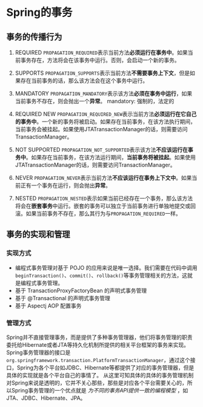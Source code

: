 # Spring的事务

## 事务的传播行为

1. REQUIRED
`PROPAGATION_REQUIRED`表示当前方法**必须运行在事务中**。如果当前事务存在，方法将会在该事务中运行。否则，会启动一个新的事务。

2. SUPPORTS
`PROPAGATION_SUPPORTS`表示当前方法**不需要事务上下文**，但是如果存在当前事务的话，那么该方法会在这个事务中运行。

3. MANDATORY
`PROPAGATION_MANDATORY`表示该方法**必须在事务中运行**，如果当前事务不存在，则会抛出一个**异常**。
mandatory: 强制的，法定的

4. REQUIRED NEW
`PROPAGATION_REQUIRED_NEW`表示当前方法**必须运行在它自己的事务中**。一个新的事务将被启动。如果存在当前事务，在该方法执行期间，当前事务会被挂起。如果使用JTATransactionManager的话，则需要访问TransactionManager。

5. NOT SUPPORTED
`PROPAGATION_NOT_SUPPORTED`表示该方法**不应该运行在事务中**。如果存在当前事务，在该方法运行期间，**当前事务将被挂起**。如果使用JTATransactionManager的话，则需要访问TransactionManager。

6. NEVER
`PROPAGATION_NEVER`表示当前方法**不应该运行在事务上下文中**。如果当前正有一个事务在运行，则会抛出**异常**。

7. NESTED
`PROPAGATION_NESTED`表示如果当前已经存在一个事务，那么该方法将会在**嵌套事务**中运行。嵌套的事务可以独立于当前事务进行单独地提交或回滚。如果当前事务不存在，那么其行为与`PROPAGATION_REQUIRED`一样。


## 事务的实现和管理

### 实现方式
- 编程式事务管理对基于 POJO 的应用来说是唯一选择。我们需要在代码中调用`beginTransaction()`、`commit()`、`rollback()`等事务管理相关的方法，这就是编程式事务管理。
- 基于 TransactionProxyFactoryBean 的声明式事务管理
- 基于 @Transactional 的声明式事务管理
- 基于 Aspectj AOP 配置事务

### 管理方式
Spring并不直接管理事务，而是提供了多种事务管理器，他们将事务管理的职责委托给Hibernate或者JTA等持久化机制所提供的相关平台框架的事务来实现。
Spring事务管理器的接口是`org.springframework.transaction.PlatformTransactionManager`，通过这个接口，Spring为各个平台如JDBC、Hibernate等都提供了对应的事务管理器，但是具体的实现就是各个平台自己的事情了。
从这里可知具体的具体的事务管理机制对Spring来说是透明的，它并不关心那些，那些是对应各个平台需要关心的，所以Spring事务管理的一个优点就是 _为不同的事务API提供一致的编程模型_ ，如JTA、JDBC、Hibernate、JPA。